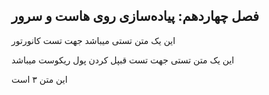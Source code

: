 ## فصل چهاردهم: پیاده‌سازی روی هاست و سرور


این یک متن تستی میباشد جهت تست کانورتور

این یک متن تستی جهت تست قبپل کردن پول ریکوست میباشد

این متن ۳ است
